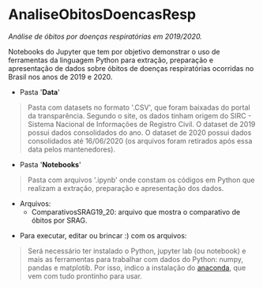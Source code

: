 # AnaliseObitosDoencasResp
_Análise de óbitos por doenças respiratórias em 2019/2020._

Notebooks do Jupyter que tem por objetivo demonstrar o uso de ferramentas
da linguagem Python para extração, preparação e apresentação de dados
sobre óbitos de doenças respiratórias ocorridas no Brasil nos anos de 
2019 e 2020.


* Pasta '__Data__'
> Pasta com datasets no formato '.CSV', que foram baixadas do portal da transparência.
> Segundo o site, os dados tinham origem do SIRC - Sistema Nacional de Informações de Registro Civil.
> O dataset de 2019 possui dados consolidados do ano. 
> O dataset de 2020 possui dados consolidados até 16/06/2020 (os arquivos foram retirados após essa data pelos mantenedores).


* Pasta  '__Notebooks__'
> Pasta com arquivos '.ipynb' onde constam os códigos em Python que realizam a extração, preparação
e apresentação dos dados.
+ Arquivos:
    - ComparativosSRAG19_20: arquivo que mostra o comparativo de óbitos por SRAG. 


* Para executar, editar ou brincar :) com os arquivos:
> Será necessário ter instalado o Python, jupyter lab (ou notebook) e mais as ferramentas para trabalhar
com dados do Python: numpy, pandas e matplotib. Por isso, indico a instalação do [anaconda](https://www.anaconda.com/products/individual),
que vem com tudo prontinho para usar.

